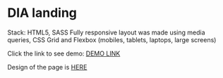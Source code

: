 <h1>DIA landing</h1>
Stack: HTML5, SASS
Fully responsive layout was made using media queries, CSS Grid and Flexbox (mobiles, tablets, laptops, large screens)

Click the link to see demo: <a href="https://romanfedusevych.github.io/layout_dia/)">DEMO LINK</a>

Design of the page is <a href="https://www.figma.com/file/7qwsWggv9BAxMi2VPhBuPr/Air-(formerly-Dia)?node-id=9138%3A35">HERE</a>